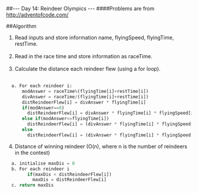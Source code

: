##--- Day 14: Reindeer Olympics ---
####Problems are from http://adventofcode.com/ 

##Algorithm
1. Read inputs and store information name, flyingSpeed, flyingTime, restTime.
<br><br>
2. Read in the race time and store information as raceTime.
<br><br>
3. Calculate the distance each reindeer flew (using a for loop). 
<br><br>
```python
  a. For each reindeer i: 
      modAnswer = raceTime%(flyingTime[i]+restTime[i])
      divAnswer = raceTime/(flyingTime[i]+restTime[i])
      distReindeerFlew[i] = divAnswer * flyingTime[i]
      if(modAnswer==0)
        distReindeerFlew[i] = divAnswer * flyingTime[i] * flyingSpeed[i]
      else if(modAnswer<=flyingTime[i])
        distReindeerFlew[i] = (divAnswer * flyingTime[i] * flyingSpeed[i]) + (modAnswer* flyingSpeed[i])
      else
        distReindeerFlew[i] = (divAnswer * flyingTime[i] * flyingSpeed[i]) + (flyingTime[i]* flyingSpeed[i])
```
4. Distance of winning reindeer (O(n), where n is the number of reindeers in the contest)

```python
  a. initialise maxDis = 0
  b. For each reindeer i
        if(maxDis < distReindeerFlew[i])
          maxDis = distReindeerFlew[i]
  c. return maxDis
```
          
  
        
        
      

      

